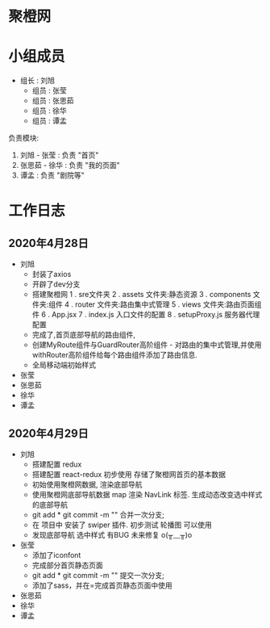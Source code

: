 # 聚橙网

# 小组成员

- 组长 : 刘旭
  - 组员 : 张莹
  - 组员 : 张思茹
  - 组员 : 徐华
  - 组员 : 谭孟

负责模块:

1.  刘旭 - 张莹 : 负责 "首页"
2.  张思茹 - 徐华 : 负责 "我的页面"
3.  谭孟 : 负责 "剧院等"

# 工作日志

## 2020年4月28日

- 刘旭
  - 封装了axios
  - 开辟了dev分支
  - 搭建聚橙网
        	    1 . sre文件夹
            	2 . assets 文件夹:静态资源
                3 . components 文件夹:组件
                4 . router 文件夹:路由集中式管理
                5 . views 文件夹:路由页面组件
                6 . App.jsx
            	7 . index.js 入口文件的配置
                8 . setupProxy.js 服务器代理配置
  - 完成了,首页底部导航的路由组件,
  - 创建MyRoute组件与GuardRouter高阶组件 - 对路由的集中式管理,并使用withRouter高阶组件给每个路由组件添加了路由信息.
  - 全局移动端初始样式
- 张莹
- 张思茹
- 徐华
- 谭孟

## 2020年4月29日

- 刘旭
  - 搭建配置 redux
  - 搭建配置 react-redux 初步使用  存储了聚橙网首页的基本数据
  - 初始使用聚橙网数据, 渲染底部导航
  - 使用聚橙网底部导航数据 map 渲染 NavLink 标签. 生成动态改变选中样式的底部导航
  - git add * git commit -m "" 合并一次分支;
  - 在 项目中 安装了 swiper 插件. 初步测试 轮播图 可以使用
  - 发现底部导航 选中样式 有BUG 未来修复  o(╥﹏╥)o
- 张莹
  - 添加了iconfont 
  - 完成部分首页静态页面
  - git add * git commit -m "" 提交一次分支;
  - 添加了sass，并在=完成首页静态页面中使用
- 张思茹
- 徐华
- 谭孟